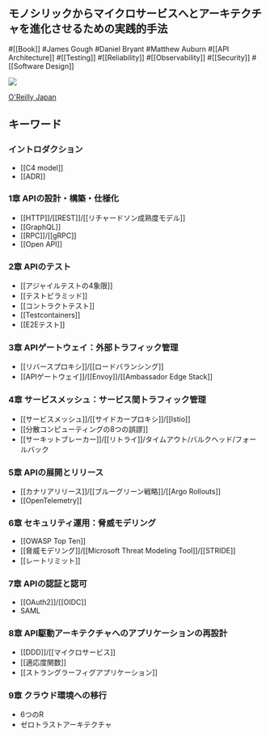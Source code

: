 ## モノシリックからマイクロサービスへとアーキテクチャを進化させるための実践的手法

#[[Book]] #James Gough #Daniel Bryant #Matthew Auburn
#[[API Architecture]] #[[Testing]] #[[Reliability]] #[[Observability]] #[[Security]] #[[Software Design]]

![](https://www.oreilly.co.jp/books/images/picture_large978-4-8144-0089-8.jpeg)

[O'Reilly Japan](https://www.oreilly.co.jp/books/9784814400898/)

## キーワード

### イントロダクション
- [[C4 model]]
- [[ADR]] 
### 1章 APIの設計・構築・仕様化
- [[HTTP]]/[[REST]]/[[リチャードソン成熟度モデル]]
- [[GraphQL]]
- [[RPC]]/[[gRPC]]
- [[Open API]]
### 2章 APIのテスト 
- [[アジャイルテストの4象限]]
- [[テストピラミッド]]
- [[コントラクトテスト]]
- [[Testcontainers]]
- [[E2Eテスト]]
### 3章 APIゲートウェイ：外部トラフィック管理
- [[リバースプロキシ]]/[[ロードバランシング]]
- [[APIゲートウェイ]]/[[Envoy]]/[[Ambassador Edge Stack]]
### 4章 サービスメッシュ：サービス間トラフィック管理
- [[サービスメッシュ]]/[[サイドカープロキシ]]/[[Istio]]
- [[分散コンピューティングの8つの誤謬]]
- [[サーキットブレーカー]]/[[リトライ]]/タイムアウト/バルクヘッド/フォールバック
### 5章 APIの展開とリリース
- [[カナリアリリース]]/[[ブルーグリーン戦略]]/[[Argo Rollouts]]
- [[OpenTelemetry]]
### 6章 セキュリティ運用：脅威モデリング
- [[OWASP Top Ten]]
- [[脅威モデリング]]/[[Microsoft Threat Modeling Tool]]/[[STRIDE]]
- [[レートリミット]]
### 7章 APIの認証と認可
- [[OAuth2]]/[[OIDC]]
- SAML
### 8章 API駆動アーキテクチャへのアプリケーションの再設計
- [[DDD]]/[[マイクロサービス]]
- [[適応度関数]]
- [[ストラングラーフィグアプリケーション]]
### 9章 クラウド環境への移行
- 6つのR
- ゼロトラストアーキテクチャ